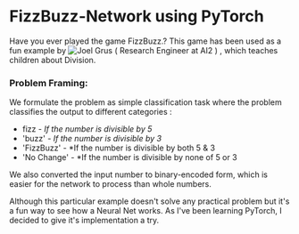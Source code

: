 # FizzBuzz-Network using PyTorch
Have you ever played the game FizzBuzz.? 
This game has been used as a fun example by ![Joel Grus](http://joelgrus.com/2016/05/23/fizz-buzz-in-tensorflow/) ( Research Engineer at AI2 ) , which teaches children about Division. 

### Problem Framing:

We formulate the problem as simple classification task where the problem classifies the output to different categories :
* fizz  - *If the number is divisible by 5*
* 'buzz' - *If the number is divisible by 3*
* 'FizzBuzz' - *If the number is divisible by both 5 & 3
* 'No Change' - *If the number is divisible by none of 5 or 3

We also converted the input number to binary-encoded form, which is easier for the network to process than whole numbers.

Although this particular example doesn't solve any practical problem but it's a fun way to see how a Neural Net works. As I've been learning PyTorch, I decided to give it's implementation a try.
